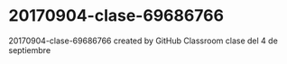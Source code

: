# 20170904-clase-69686766
20170904-clase-69686766 created by GitHub Classroom
clase del 4 de septiembre

